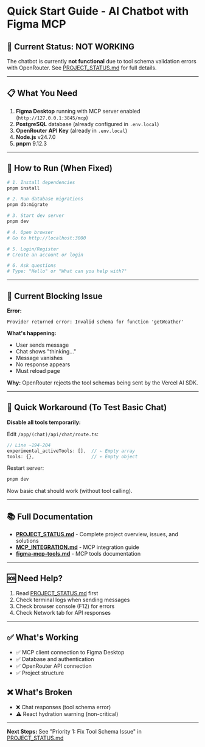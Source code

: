 # Quick Start Guide - AI Chatbot with Figma MCP

## 🚨 Current Status: NOT WORKING

The chatbot is currently **not functional** due to tool schema validation errors with OpenRouter. See [PROJECT_STATUS.md](./PROJECT_STATUS.md) for full details.

---

## 📋 What You Need

1. **Figma Desktop** running with MCP server enabled (`http://127.0.0.1:3845/mcp`)
2. **PostgreSQL** database (already configured in `.env.local`)
3. **OpenRouter API Key** (already in `.env.local`)
4. **Node.js** v24.7.0
5. **pnpm** 9.12.3

---

## 🚀 How to Run (When Fixed)

```bash
# 1. Install dependencies
pnpm install

# 2. Run database migrations
pnpm db:migrate

# 3. Start dev server
pnpm dev

# 4. Open browser
# Go to http://localhost:3000

# 5. Login/Register
# Create an account or login

# 6. Ask questions
# Type: "Hello" or "What can you help with?"
```

---

## 🐛 Current Blocking Issue

**Error:**
```
Provider returned error: Invalid schema for function 'getWeather'
```

**What's happening:**
- User sends message
- Chat shows "thinking..."
- Message vanishes
- No response appears
- Must reload page

**Why:**
OpenRouter rejects the tool schemas being sent by the Vercel AI SDK.

---

## 🔧 Quick Workaround (To Test Basic Chat)

**Disable all tools temporarily:**

Edit `/app/(chat)/api/chat/route.ts`:

```typescript
// Line ~194-204
experimental_activeTools: [],  // ← Empty array
tools: {},                     // ← Empty object
```

Restart server:
```bash
pnpm dev
```

Now basic chat should work (without tool calling).

---

## 📚 Full Documentation

- **[PROJECT_STATUS.md](./PROJECT_STATUS.md)** - Complete project overview, issues, and solutions
- **[MCP_INTEGRATION.md](./MCP_INTEGRATION.md)** - MCP integration guide
- **[figma-mcp-tools.md](./figma-mcp-tools.md)** - MCP tools documentation

---

## 🆘 Need Help?

1. Read [PROJECT_STATUS.md](./PROJECT_STATUS.md) first
2. Check terminal logs when sending messages
3. Check browser console (F12) for errors
4. Check Network tab for API responses

---

## ✅ What's Working

- ✅ MCP client connection to Figma Desktop
- ✅ Database and authentication
- ✅ OpenRouter API connection
- ✅ Project structure

## ❌ What's Broken

- ❌ Chat responses (tool schema error)
- ⚠️ React hydration warning (non-critical)

---

**Next Steps:** See "Priority 1: Fix Tool Schema Issue" in [PROJECT_STATUS.md](./PROJECT_STATUS.md)
